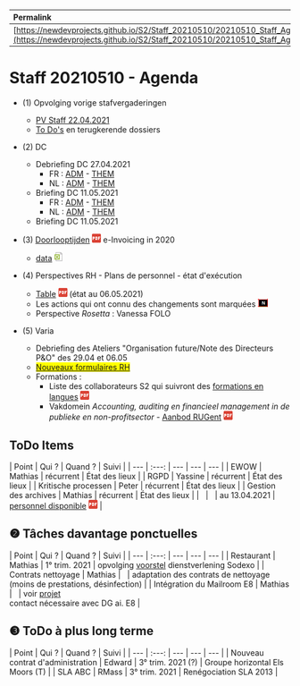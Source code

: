 <link rel="stylesheet" href="https://newdevprojects.github.io/S2/S2.css">
<link rel="stylesheet" href="S2.css">

&nbsp;

&nbsp;

| Permalink |
| :--- |
| [https://newdevprojects.github.io/S2/Staff_20210510/20210510_Staff_Agenda.html](https://newdevprojects.github.io/S2/Staff_20210510/20210510_Staff_Agenda.html) | 

# Staff 20210510 - Agenda

* (1) Opvolging vorige stafvergaderingen
	* [PV Staff 22.04.2021](https://newdevprojects.github.io/S2/Staff_20210422/20210422_Staff_PV.html)
	* [To Do's](#todo) en terugkerende dossiers
* (2) DC 
	* Debriefing DC 27.04.2021
		* FR : [ADM](https://newdevprojects.github.io/S2/Staff/20210427_Adm_FR.pdf) - [THEM](https://newdevprojects.github.io/S2/Staff/20210427_Them_FR.pdf)
		* NL : [ADM](https://newdevprojects.github.io/S2/Staff/20210427_Adm_NL.pdf) - [THEM](https://newdevprojects.github.io/S2/Staff/20210427_Them_NL.pdf)
	* Briefing DC 11.05.2021
		* FR : [ADM](https://newdevprojects.github.io/S2/Staff/20210511_Adm_FR.pdf) - [THEM](https://newdevprojects.github.io/S2/Staff/20210511_Them_FR.pdf)
		* NL : [ADM](https://newdevprojects.github.io/S2/Staff/20210511_Adm_NL.pdf) - [THEM](https://newdevprojects.github.io/S2/Staff/20210511_Them_NL.pdf)
	* Briefing DC 11.05.2021

* (3) [Doorlooptijden](20210429_Doorlooptijden_e-Invoicing.pdf) ![](pdf.png) e-Invoicing in 2020
	* [data](data.xlsx) ![](excel.png)
* (4) Perspectives RH - Plans de personnel - état d'exécution
	* [Table](TablePlansPersonnel_20210506.pdf) ![](pdf.png) (état au 06.05.2021)
	* Les actions qui ont connu des changements sont marquées ![](table_NEW.png)
	* Perspective *Rosetta* : Vanessa FOLO
* (5) Varia
	* Debriefing des Ateliers "Organisation future/Note des Directeurs P&O" des 29.04 et 06.05
	* <mark>[Nouveaux formulaires RH]()</mark>
	* Formations :
		* Liste des collaborateurs S2 qui suivront des [formations en langues](CONFIRMATION_Interesselijst_modules_e-learning_langues_S2.pdf) ![](pdf.png)
		* Vakdomein *Accounting, auditing en financieel management in de publieke en non-profitsector* - [Aanbod RUGent](Navormingen_RUGent_Financien.pdf) ![](pdf.png)

<a name="todo"> </a>

## ToDo Items

| Point | Qui ? | Quand ? | Suivi |
| --- | :---: | --- | --- | --- |
| EWOW | Mathias | récurrent | &Eacute;tat des lieux |
| RGPD | Yassine | récurrent | &Eacute;tat des lieux |
| Kritische processen | Peter | récurrent | &Eacute;tat des lieux |
| Gestion des archives | Mathias | récurrent | &Eacute;tat des lieux |
| &nbsp; | &nbsp; | au 13.04.2021 | [personnel disponible](20210413_Planning_archives.pdf) ![](pdf.png) |

## &#10103; Tâches davantage ponctuelles

| Point | Qui ? | Quand ? | Suivi |
| --- | :---: | --- | --- | --- |
| Restaurant | Mathias | 1° trim. 2021 | opvolging [voorstel](https://newdevprojects.github.io/S2/Staff_20210107/20210107_Sodexo_aangepaste_werking.pdf) dienstverlening Sodexo |
| Contrats nettoyage | Mathias | &nbsp; | adaptation des contrats de nettoyage (moins de prestations, désinfection) |
| Intégration du Mailroom E8 | Mathias | &nbsp; | voir [projet](https://newdevprojects.github.io/S2/Staff_20210204/Nota_verzendingsdienst_E8.pdf)<br>contact nécessaire avec DG ai. E8 |

## &#10104; ToDo à plus long terme

| Point | Qui ? | Quand ? | Suivi |
| --- | :---: | --- | --- | --- |
| Nouveau contrat d'administration | Edward | 3° trim. 2021 (?) | Groupe horizontal Els Moors (T) |
| SLA ABC | RMass | 3° trim. 2021 | Renégociation SLA 2013 |
